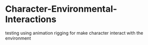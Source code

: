 # Character-Environmental-Interactions
testing using animation rigging for make character interact with the environment
